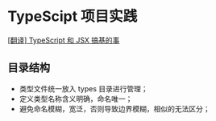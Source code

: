 # TypeScipt 项目实践


[[翻译] TypeScript 和 JSX 搞基的事](https://github.com/techird/blog/issues/3)

## 目录结构

- 类型文件统一放入 types 目录进行管理；
- 定义类型名称含义明确，命名唯一；
- 避免命名模糊，宽泛，否则导致边界模糊，相似的无法区分；
